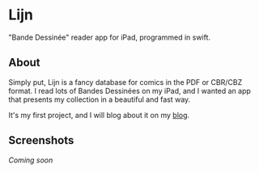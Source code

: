 # Lijn
"Bande Dessinée" reader app for iPad, programmed in swift.

## About

Simply put, Lijn is a fancy database for comics in the PDF or CBR/CBZ format. I read lots of Bandes Dessinées on my iPad, and I wanted an app that presents my collection in a beautiful and fast way.

It's my first project, and I will blog about it on my [blog](aymanebengrina.github.io).

## Screenshots

*Coming soon*
